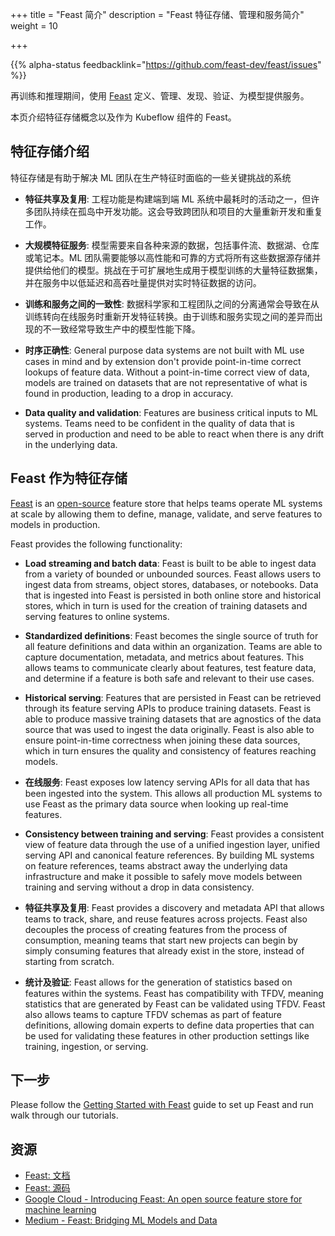 +++
title = "Feast 简介"
description = "Feast 特征存储、管理和服务简介"
weight = 10
                    

+++

{{% alpha-status 
  feedbacklink="https://github.com/feast-dev/feast/issues" %}}

再训练和推理期间，使用 [Feast](http://feast.dev/) 定义、管理、发现、验证、为模型提供服务。

本页介绍特征存储概念以及作为 Kubeflow 组件的 Feast。

## 特征存储介绍

特征存储是有助于解决 ML 团队在生产特征时面临的一些关键挑战的系统

* __特征共享及复用__: 工程功能是构建端到端 ML 系统中最耗时的活动之一，但许多团队持续在孤岛中开发功能。这会导致跨团队和项目的大量重新开发和重复工作。

* __大规模特征服务__: 模型需要来自各种来源的数据，包括事件流、数据湖、仓库或笔记本。ML 团队需要能够以高性能和可靠的方式将所有这些数据源存储并提供给他们的模型。挑战在于可扩展地生成用于模型训练的大量特征数据集，并在服务中以低延迟和高吞吐量提供对实时特征数据的访问。

* __训练和服务之间的一致性__: 数据科学家和工程团队之间的分离通常会导致在从训练转向在线服务时重新开发特征转换。由于训练和服务实现之间的差异而出现的不一致经常导致生产中的模型性能下降。

* __时序正确性__:  General purpose data systems are not built with ML use cases in mind and by extension don't provide point-in-time correct lookups of feature data. Without a point-in-time correct view of data, models are trained on datasets that are not representative of what is found in production, leading to a drop in accuracy.

* __Data quality and validation__: Features are business critical inputs to ML systems. Teams need to be confident in the quality of data that is served in production and need to be able to react when there is any drift in the underlying data.

## Feast 作为特征存储

[Feast](http://feast.dev/) is an [open-source](https://github.com/feast-dev/feast) feature store that helps teams operate ML systems at scale by allowing them to define, manage, validate, and serve features to models in production. 

Feast provides the following functionality:

* __Load streaming and batch data__: Feast is built to be able to ingest data from a variety of bounded or unbounded sources. Feast allows users to ingest data from streams, object stores, databases, or notebooks. Data that is ingested into Feast is persisted in both online store and historical stores, which in turn is used for the creation of training datasets and serving features to online systems.

* __Standardized definitions__: Feast becomes the single source of truth for all feature definitions and data within an organization. Teams are able to capture documentation, metadata, and metrics about features. This allows teams to communicate clearly about features, test feature data, and determine if a feature is both safe and relevant to their use cases. 

* __Historical serving__: Features that are persisted in Feast can be retrieved through its feature serving APIs to produce training datasets. Feast is able to produce massive training datasets that are agnostics of the data source that was used to ingest the data originally. Feast is also able to ensure point-in-time correctness when joining these data sources, which in turn ensures the quality and consistency of features reaching models.

* __在线服务__: Feast exposes low latency serving APIs for all data that has been ingested into the system. This allows all production ML systems to use Feast as the primary data source when looking up real-time features.

* __Consistency between training and serving__: Feast provides a consistent view of feature data through the use of a unified ingestion layer, unified serving API and canonical feature references. By building ML systems on feature references, teams abstract away the underlying data infrastructure and make it possible to safely move models between training and serving without a drop in data consistency.

* __特征共享及复用__: Feast provides a discovery and metadata API that allows teams to track, share, and reuse features across projects. Feast also decouples the process of creating features from the process of consumption, meaning teams that start new projects can begin by simply consuming features that already exist in the store, instead of starting from scratch. 

* __统计及验证__: Feast allows for the generation of statistics based on features within the systems. Feast has compatibility with TFDV, meaning statistics that are generated by Feast can be validated using TFDV. Feast also allows teams to capture TFDV schemas as part of feature definitions, allowing domain experts to define data properties that can be used for validating these features in other production settings like training, ingestion, or serving.

## 下一步

Please follow the [Getting Started with Feast](/docs/external-add-ons/feature-store/getting-started/) guide to set up Feast and run walk through our tutorials.

## 资源

* [Feast: 文档](http://docs.feast.dev/)
* [Feast: 源码](https://github.com/feast-dev/feast)
* [Google Cloud - Introducing Feast: An open source feature store for machine learning](https://cloud.google.com/blog/products/ai-machine-learning/introducing-feast-an-open-source-feature-store-for-machine-learning)
* [Medium - Feast: Bridging ML Models and Data](https://blog.gojekengineering.com/feast-bridging-ml-models-and-data-efd06b7d1644)